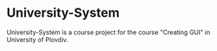 # University-System
University-System is a course project for the course "Creating GUI" in University of Plovdiv.
